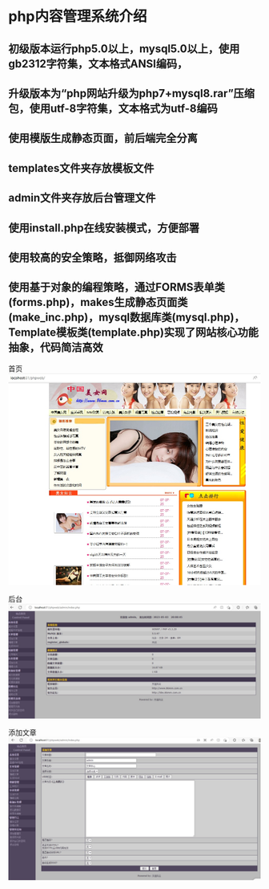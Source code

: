 # php内容管理系统介绍

## 初级版本运行php5.0以上，mysql5.0以上，使用gb2312字符集，文本格式ANSI编码，
## 升级版本为“php网站升级为php7+mysql8.rar”压缩包，使用utf-8字符集，文本格式为utf-8编码

## 使用模版生成静态页面，前后端完全分离

## templates文件夹存放模板文件

## admin文件夹存放后台管理文件

## 使用install.php在线安装模式，方便部署

## 使用较高的安全策略，抵御网络攻击

## 使用基于对象的编程策略，通过FORMS表单类(forms.php)，makes生成静态页面类(make_inc.php)，mysql数据库类(mysql.php)，Template模板类(template.php)实现了网站核心功能抽象，代码简洁高效

首页
![image](https://github.com/yyhjjk/phpweb/blob/master/index.jpg)

后台
![image](https://github.com/yyhjjk/phpweb/blob/master/hou.jpg)

添加文章
![image](https://github.com/yyhjjk/phpweb/blob/master/add.jpg)
